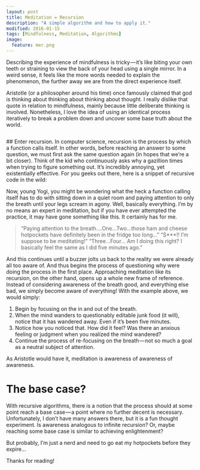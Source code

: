 ```yaml
---
layout: post
title: Meditation = Recursion
description: "A simple algorithm and how to apply it."
modified: 2016-01-15
tags: [Mindfulness, Meditation, Algorithms]
image:
  feature: mer.png
---
```


Describing the experience of mindfulness is tricky — it’s like biting your own teeth or straining to view the back of your head using a single mirror. In a weird sense, it feels like the more words needed to explain the phenomenon, the further away we are from the direct experience itself.

Aristotle (or a philosopher around his time) once famously claimed that god is thinking about thinking about thinking about thought. I really dislike that quote in relation to mindfulness, mainly because little deliberate thinking is involved. Nonetheless, I love the idea of using an identical process iteratively to break a problem down and uncover some base truth about the world.
<figure>
   <a><img src="{{site.baseurl}}/assets/img/mer1.png" alt=""></a>
</figure>
## Enter recursion.
In computer science, recursion is the process by which a function calls itself. In other words, before reaching an answer to some question, we must first ask the same question again (in hopes that we’re a bit closer). Think of the kid who continuously asks why a gazillion times when trying to figure something out. It’s incredibly annoying, yet existentially effective.
For you geeks out there, here is a snippet of recursive code in the wild:

Now, young Yogi, you might be wondering what the heck a function calling itself has to do with sitting down in a quiet room and paying attention to only the breath until your legs scream in agony. Well, basically everything.
I’m by no means an expert in meditation, but if you have ever attempted the practice, it may have gone something like this. It certainly has for me.

> “Paying attention to the breath….One…Two…those ham and cheese hotpockets have definitely been in the fridge too long…”
“S***!! I’m suppose to be meditating!”
“Three…Four… Am I doing this right? I basically feel the same as I did five minutes ago.”

And this continues until a buzzer jolts us back to the reality we were already all too aware of. And thus begins the process of questioning why were doing the process in the first place.
Approaching meditation like its recursion, on the other hand, opens up a whole new frame of reference. Instead of considering awareness of the breath good, and everything else bad, we simply become aware of everything!
With the example above, we would simply:

1. Begin by focusing on the in and out of the breath.
2. When the mind wanders to questionably editable junk food (it will), notice that it has wandered away. Even if it’s been five minutes.
3. Notice how you noticed that. How did it feel? Was there an anxious feeling or judgment when you realized the mind wandered?
4. Continue the process of re-focusing on the breath — not so much a goal as a neutral subject of attention.

As Aristotle would have it, meditation is awareness of awareness of awareness.

# The base case?
With recursive algorithms, there is a notion that the process should at some point reach a base case — a point where no further decent is necessary. Unfortunately, I don’t have many answers there, but it is a fun thought experiment. Is awareness analogous to infinite recursion? Or, maybe reaching some base case is similar to achieving enlightenment?

But probably, I’m just a nerd and need to go eat my hotpockets before they expire…

Thanks for reading!